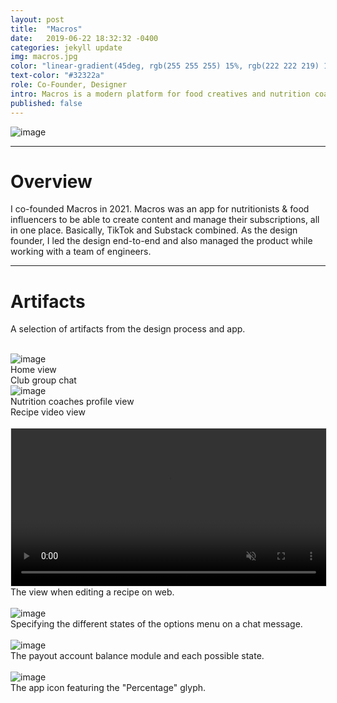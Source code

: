 ```yaml
---
layout: post
title:  "Macros"
date:   2019-06-22 18:32:32 -0400
categories: jekyll update
img: macros.jpg
color: "linear-gradient(45deg, rgb(255 255 255) 15%, rgb(222 222 219) 100%)"
text-color: "#32322a"
role: Co-Founder, Designer
intro: Macros is a modern platform for food creatives and nutrition coaches. I led the end-to-end design for the platform.
published: false
---
```


<div class="large-section">
  <img src="/img/macros-header.jpg" alt="image" />
</div>

<hr>


# Overview

I co-founded Macros in 2021. Macros was an app for nutritionists & food influencers to be able to create content and manage their subscriptions, all in one place. Basically, TikTok and Substack combined. As the design founder, I led the design end-to-end and also managed the product while working with a team of engineers.


<hr>


# Artifacts
<p>A selection of artifacts from the design process and app.</p>

<br>


<div class="row large-section">
  <div class="col-sm-6">
    <div class="col-with-margin">
      <img src="/img/home-view.png" alt="image" />
      <div class="caption-centered">Home view</div>
    </div>
  </div>
  <div class="col-sm-6">
    <div class="col-with-margin">
      <img src="/img/club-chat-view.png" alt="">
      <div class="caption-centered">Club group chat</div>
    </div>
  </div>
  <div class="col-sm-6">
  <div class="col-with-margin">
    <img src="/img/profile-view.png" alt="image" />
    <div class="caption-centered">Nutrition coaches profile view</div>
  </div>
</div>
<div class="col-sm-6">
  <div class="col-with-margin">
    <img src="/img/video-content-view.png" alt="">
    <div class="caption-centered">Recipe video view</div>
  </div>
</div>
</div>

<br>

<div class="large-section">
  <video width="100%" autoplay loop muted playsinline style="border: 1px solid #e5e5e5;">
    <source src="/img/macros_edit_recipe.mp4" type="video/mp4" />
    <source src="movie.ogg" type="video/ogg" />
    Your browser does not support the video tag.
  </video>
</div>

<div class="caption">The view when editing a recipe on web.</div>

<br>

<div class="large-section">
  <img src="/img/chat-menu-states.jpg" alt="image" />
</div>

<div class="caption">Specifying the different states of the options menu on a chat message.</div>

<br>

<div class="large-section">
  <img src="/img/payouts.jpg" alt="image" />
</div>

<div class="caption">The payout account balance module and each possible state.</div>

<br>

<div class="large-section">
  <img src="/img/macros-app-icon.jpg" alt="image" />
</div>

<div class="caption">The app icon featuring the "Percentage" glyph.</div>


